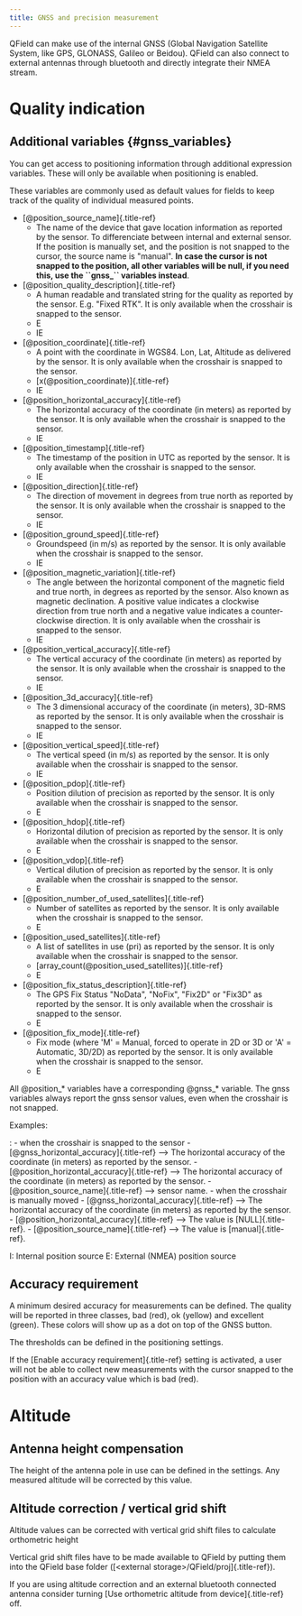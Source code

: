 ```yaml
---
title: GNSS and precision measurement
---
```


QField can make use of the internal GNSS (Global Navigation Satellite
System, like GPS, GLONASS, Galileo or Beidou). QField can also connect
to external antennas through bluetooth and directly integrate their NMEA
stream.

Quality indication
==================

Additional variables {#gnss_variables}
--------------------

You can get access to positioning information through additional
expression variables. These will only be available when positioning is
enabled.

These variables are commonly used as default values for fields to keep
track of the quality of individual measured points.

-   [\@position\_source\_name]{.title-ref}
    -   The name of the device that gave location information as
        reported by the sensor. To differenciate between internal and
        external sensor. If the position is manually set, and the
        position is not snapped to the cursor, the source name is
        \"manual\". **In case the cursor is not snapped to the position,
        all other variables will be null, if you need this, use the
        \`\`gnss\_\`\` variables instead**.
-   [\@position\_quality\_description]{.title-ref}
    -   A human readable and translated string for the quality as
        reported by the sensor. E.g. \"Fixed RTK\". It is only available
        when the crosshair is snapped to the sensor.
    -   E
    -   IE
-   [\@position\_coordinate]{.title-ref}
    -   A point with the coordinate in WGS84. Lon, Lat, Altitude as
        delivered by the sensor. It is only available when the crosshair
        is snapped to the sensor.
    -   [x(\@position\_coordinate)]{.title-ref}
    -   IE
-   [\@position\_horizontal\_accuracy]{.title-ref}
    -   The horizontal accuracy of the coordinate (in meters) as
        reported by the sensor. It is only available when the crosshair
        is snapped to the sensor.
    -   IE
-   [\@position\_timestamp]{.title-ref}
    -   The timestamp of the position in UTC as reported by the sensor.
        It is only available when the crosshair is snapped to the
        sensor.
    -   IE
-   [\@position\_direction]{.title-ref}
    -   The direction of movement in degrees from true north as reported
        by the sensor. It is only available when the crosshair is
        snapped to the sensor.
    -   IE
-   [\@position\_ground\_speed]{.title-ref}
    -   Groundspeed (in m/s) as reported by the sensor. It is only
        available when the crosshair is snapped to the sensor.
    -   IE
-   [\@position\_magnetic\_variation]{.title-ref}
    -   The angle between the horizontal component of the magnetic field
        and true north, in degrees as reported by the sensor. Also known
        as magnetic declination. A positive value indicates a clockwise
        direction from true north and a negative value indicates a
        counter-clockwise direction. It is only available when the
        crosshair is snapped to the sensor.
    -   IE
-   [\@position\_vertical\_accuracy]{.title-ref}
    -   The vertical accuracy of the coordinate (in meters) as reported
        by the sensor. It is only available when the crosshair is
        snapped to the sensor.
    -   IE
-   [\@position\_3d\_accuracy]{.title-ref}
    -   The 3 dimensional accuracy of the coordinate (in meters), 3D-RMS
        as reported by the sensor. It is only available when the
        crosshair is snapped to the sensor.
    -   IE
-   [\@position\_vertical\_speed]{.title-ref}
    -   The vertical speed (in m/s) as reported by the sensor. It is
        only available when the crosshair is snapped to the sensor.
    -   IE
-   [\@position\_pdop]{.title-ref}
    -   Position dilution of precision as reported by the sensor. It is
        only available when the crosshair is snapped to the sensor.
    -   E
-   [\@position\_hdop]{.title-ref}
    -   Horizontal dilution of precision as reported by the sensor. It
        is only available when the crosshair is snapped to the sensor.
    -   E
-   [\@position\_vdop]{.title-ref}
    -   Vertical dilution of precision as reported by the sensor. It is
        only available when the crosshair is snapped to the sensor.
    -   E
-   [\@position\_number\_of\_used\_satellites]{.title-ref}
    -   Number of satellites as reported by the sensor. It is only
        available when the crosshair is snapped to the sensor.
    -   E
-   [\@position\_used\_satellites]{.title-ref}
    -   A list of satellites in use (pri) as reported by the sensor. It
        is only available when the crosshair is snapped to the sensor.
    -   [array\_count(\@position\_used\_satellites)]{.title-ref}
    -   E
-   [\@position\_fix\_status\_description]{.title-ref}
    -   The GPS Fix Status \"NoData\", \"NoFix\", \"Fix2D\" or \"Fix3D\"
        as reported by the sensor. It is only available when the
        crosshair is snapped to the sensor.
    -   E
-   [\@position\_fix\_mode]{.title-ref}
    -   Fix mode (where \'M\' = Manual, forced to operate in 2D or 3D or
        \'A\' = Automatic, 3D/2D) as reported by the sensor. It is only
        available when the crosshair is snapped to the sensor.
    -   E

All \@position\_\* variables have a corresponding \@gnss\_\* variable.
The gnss variables always report the gnss sensor values, even when the
crosshair is not snapped.

Examples:

:   -   when the crosshair is snapped to the sensor
        -   [\@gnss\_horizontal\_accuracy]{.title-ref} \--\> The
            horizontal accuracy of the coordinate (in meters) as
            reported by the sensor.
        -   [\@position\_horizontal\_accuracy]{.title-ref} \--\> The
            horizontal accuracy of the coordinate (in meters) as
            reported by the sensor.
        -   [\@position\_source\_name]{.title-ref} \--\> sensor name.
    -   when the crosshair is manually moved
        -   [\@gnss\_horizontal\_accuracy]{.title-ref} \--\> The
            horizontal accuracy of the coordinate (in meters) as
            reported by the sensor.
        -   [\@position\_horizontal\_accuracy]{.title-ref} \--\> The
            value is [NULL]{.title-ref}.
        -   [\@position\_source\_name]{.title-ref} \--\> The value is
            [manual]{.title-ref}.

I: Internal position source E: External (NMEA) position source

Accuracy requirement
--------------------

A minimum desired accuracy for measurements can be defined. The quality
will be reported in three classes, bad (red), ok (yellow) and excellent
(green). These colors will show up as a dot on top of the GNSS button.

The thresholds can be defined in the positioning settings.

If the [Enable accuracy requirement]{.title-ref} setting is activated, a
user will not be able to collect new measurements with the cursor
snapped to the position with an accuracy value which is bad (red).

Altitude
========

Antenna height compensation
---------------------------

The height of the antenna pole in use can be defined in the settings.
Any measured altitude will be corrected by this value.

Altitude correction / vertical grid shift
-----------------------------------------

Altitude values can be corrected with vertical grid shift files to
calculate orthometric height

Vertical grid shift files have to be made available to QField by putting
them into the QField base folder ([\<external
storage\>/QField/proj]{.title-ref}).

If you are using altitude correction and an external bluetooth connected
antenna consider turning [Use orthometric altitude from
device]{.title-ref} off.
